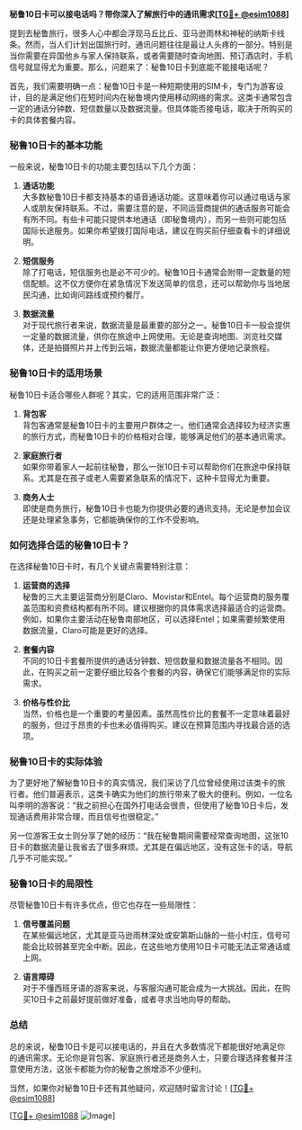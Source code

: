 **秘鲁10日卡可以接电话吗？带你深入了解旅行中的通讯需求[[TG💪+ @esim1088](https://t.me/s/esim1088)]**

提到去秘鲁旅行，很多人心中都会浮现马丘比丘、亚马逊雨林和神秘的纳斯卡线条。然而，当人们计划出国旅行时，通讯问题往往是最让人头疼的一部分。特别是当你需要在异国他乡与家人保持联系，或者需要随时查询地图、预订酒店时，手机信号就显得尤为重要。那么，问题来了：秘鲁10日卡到底能不能接电话呢？

首先，我们需要明确一点：秘鲁10日卡是一种短期使用的SIM卡，专门为游客设计，目的是满足他们在短时间内在秘鲁境内使用移动网络的需求。这类卡通常包含一定的通话分钟数、短信数量以及数据流量。但具体能否接电话，取决于所购买的卡的具体套餐内容。

### 秘鲁10日卡的基本功能

一般来说，秘鲁10日卡的功能主要包括以下几个方面：

1. **通话功能**  
   大多数秘鲁10日卡都支持基本的语音通话功能。这意味着你可以通过电话与家人或朋友保持联系。不过，需要注意的是，不同运营商提供的通话服务可能会有所不同。有些卡可能只提供本地通话（即秘鲁境内），而另一些则可能包括国际长途服务。如果你希望拨打国际电话，建议在购买前仔细查看卡的详细说明。

2. **短信服务**  
   除了打电话，短信服务也是必不可少的。秘鲁10日卡通常会附带一定数量的短信配额。这不仅方便你在紧急情况下发送简单的信息，还可以帮助你与当地居民沟通，比如询问路线或预约餐厅。

3. **数据流量**  
   对于现代旅行者来说，数据流量是最重要的部分之一。秘鲁10日卡一般会提供一定量的数据流量，供你在旅途中上网使用。无论是查询地图、浏览社交媒体，还是拍摄照片并上传到云端，数据流量都能让你更方便地记录旅程。

### 秘鲁10日卡的适用场景

秘鲁10日卡适合哪些人群呢？其实，它的适用范围非常广泛：

1. **背包客**  
   背包客通常是秘鲁10日卡的主要用户群体之一。他们通常会选择较为经济实惠的旅行方式，而秘鲁10日卡的价格相对合理，能够满足他们的基本通讯需求。

2. **家庭旅行者**  
   如果你带着家人一起前往秘鲁，那么一张10日卡可以帮助你们在旅途中保持联系。尤其是在孩子或老人需要紧急联系的情况下，这种卡显得尤为重要。

3. **商务人士**  
   即使是商务旅行，秘鲁10日卡也能为你提供必要的通讯支持。无论是参加会议还是处理紧急事务，它都能确保你的工作不受影响。

### 如何选择合适的秘鲁10日卡？

在选择秘鲁10日卡时，有几个关键点需要特别注意：

1. **运营商的选择**  
   秘鲁的三大主要运营商分别是Claro、Movistar和Entel。每个运营商的服务覆盖范围和资费结构都有所不同。建议根据你的具体需求选择最适合的运营商。例如，如果你主要活动在秘鲁南部地区，可以选择Entel；如果需要频繁使用数据流量，Claro可能是更好的选择。

2. **套餐内容**  
   不同的10日卡套餐所提供的通话分钟数、短信数量和数据流量各不相同。因此，在购买之前一定要仔细比较各个套餐的内容，确保它们能够满足你的实际需求。

3. **价格与性价比**  
   当然，价格也是一个重要的考量因素。虽然高性价比的套餐不一定意味着最好的服务，但过于昂贵的卡也未必值得购买。建议在预算范围内寻找最合适的选项。

### 秘鲁10日卡的实际体验

为了更好地了解秘鲁10日卡的真实情况，我们采访了几位曾经使用过该类卡的旅行者。他们普遍表示，这类卡确实为他们的旅行带来了极大的便利。例如，一位名叫李明的游客说：“我之前担心在国外打电话会很贵，但使用了秘鲁10日卡后，发现通话费用非常合理，而且信号也很稳定。”

另一位游客王女士则分享了她的经历：“我在秘鲁期间需要经常查询地图，这张10日卡的数据流量让我省去了很多麻烦。尤其是在偏远地区，没有这张卡的话，导航几乎不可能实现。”

### 秘鲁10日卡的局限性

尽管秘鲁10日卡有许多优点，但它也存在一些局限性：

1. **信号覆盖问题**  
   在某些偏远地区，尤其是亚马逊雨林深处或安第斯山脉的一些小村庄，信号可能会比较弱甚至完全中断。因此，在这些地方使用10日卡可能无法正常通话或上网。

2. **语言障碍**  
   对于不懂西班牙语的游客来说，与客服沟通可能会成为一大挑战。因此，在购买10日卡之前最好提前做好准备，或者寻求当地向导的帮助。

### 总结

总的来说，秘鲁10日卡是可以接电话的，并且在大多数情况下都能很好地满足你的通讯需求。无论你是背包客、家庭旅行者还是商务人士，只要合理选择套餐并注意使用方法，这张卡都能为你的秘鲁之旅增添不少便利。

当然，如果你对秘鲁10日卡还有其他疑问，欢迎随时留言讨论！[[TG💪+ @esim1088](https://t.me/s/esim1088)] 

[[TG💪+ @esim1088](https://t.me/s/esim1088) ![Image](https://i.postimg.cc/4NQfJmqS/Snipaste-2025-05-13-00-14-12.png)]
